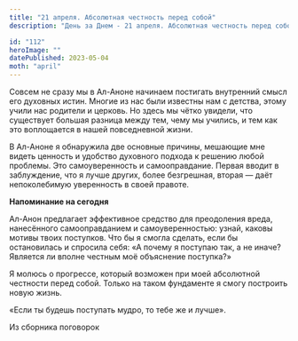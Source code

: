 ```yaml
---
title: "21 апреля. Абсолютная честность перед собой"
description: "День за Днем - 21 апреля. Абсолютная честность перед собой"

id: "112"
heroImage: ""
datePublished: 2023-05-04
moth: "april"
---
```


Совсем не сразу мы в Ал-Аноне начинаем постигать внутренний смысл его духовных
истин. Многие из нас были известны нам с детства, этому учили нас родители и
церковь. Но здесь мы чётко увидели, что существует большая разница между тем,
чему мы учились, и тем как это воплощается в нашей повседневной жизни.

В Ал-Аноне я обнаружила две основные причины, мешающие мне видеть ценность и
удобство духовного подхода к решению любой проблемы. Это самоуверенность и
самооправдание. Первая вводит в заблуждение, что я лучше других, более
безгрешная, вторая — даёт непоколебимую уверенность в своей правоте.

**Напоминание на сегодня**

Ал-Анон предлагает эффективное средство для преодоления вреда, нанесённого
самооправданием и самоуверенностью: узнай, каковы мотивы твоих поступков. Что
бы я смогла сделать, если бы остановилась и спросила себя: «А почему я
поступаю так, а не иначе? Является ли вполне честным моё объяснение поступка?»

Я молюсь о прогрессе, который возможен при моей абсолютной честности перед
собой. Только на таком фундаменте я смогу построить новую жизнь.

«Если ты будешь поступать мудро, то тебе же и лучше».

Из сборника поговорок

